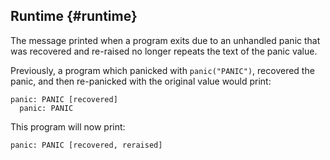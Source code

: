 ## Runtime {#runtime}

<!-- go.dev/issue/71517 -->

The message printed when a program exits due to an unhandled panic
that was recovered and re-raised no longer repeats the text of
the panic value.

Previously, a program which panicked with `panic("PANIC")`,
recovered the panic, and then re-panicked with the original
value would print:

    panic: PANIC [recovered]
      panic: PANIC

This program will now print:

    panic: PANIC [recovered, reraised]
